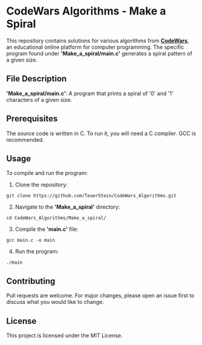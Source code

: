 # CodeWars Algorithms - Make a Spiral
This repository contains solutions for various algorithms from **[CodeWars](https://codewars.com)**, an educational online platform for computer programming. The specific program found under **'Make_a_spiral/main.c'** generates a spiral pattern of a given size.

## File Description
**'Make_a_spiral/main.c'**: A program that prints a spiral of '0' and '1' characters of a given size.

## Prerequisites
The source code is written in C. To run it, you will need a C compiler. GCC is recommended.

## Usage
To compile and run the program:

1. Clone the repository:

``` git clone https://github.com/TeuerStein/CodeWars_Algorithms.git ```


2. Navigate to the **'Make_a_spiral'** directory:

``` cd CodeWars_Algorithms/Make_a_spiral/ ```


3. Compile the **'main.c'** file:

``` gcc main.c -o main ```


4. Run the program:

``` ./main ```

## Contributing
Pull requests are welcome. For major changes, please open an issue first to discuss what you would like to change.

## License
This project is licensed under the MIT License.
